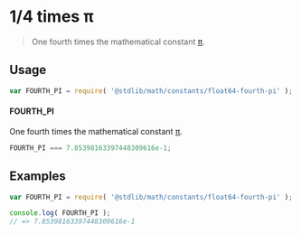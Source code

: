 # 1/4 times π

> One fourth times the mathematical constant [π][pi].

<section class="usage">

## Usage

``` javascript
var FOURTH_PI = require( '@stdlib/math/constants/float64-fourth-pi' );
```

#### FOURTH_PI

One fourth times the mathematical constant [π][pi].

``` javascript
FOURTH_PI === 7.85398163397448309616e-1;
```

</section>

<!-- /.usage -->


<section class="examples">

## Examples

<!-- TODO: better example -->

``` javascript
var FOURTH_PI = require( '@stdlib/math/constants/float64-fourth-pi' );

console.log( FOURTH_PI );
// => 7.85398163397448309616e-1
```

</section>

<!-- /.examples -->


<section class="links">

[pi]: https://en.wikipedia.org/wiki/Pi

</section>

<!-- /.links -->
